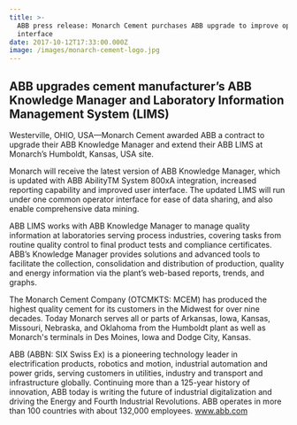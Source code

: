 ```yaml
---
title: >-
  ABB press release: Monarch Cement purchases ABB upgrade to improve operator
  interface
date: 2017-10-12T17:33:00.000Z
image: /images/monarch-cement-logo.jpg
---
```

## ABB upgrades cement manufacturer’s ABB Knowledge Manager and Laboratory Information Management System (LIMS)

Westerville, OHIO, USA—Monarch Cement awarded ABB a contract to upgrade their ABB Knowledge Manager and extend their ABB LIMS at Monarch’s Humboldt, Kansas, USA site.



Monarch will receive the latest version of ABB Knowledge Manager, which is updated with ABB AbilityTM System 800xA integration, increased reporting capability and improved user interface. The updated LIMS will run under one common operator interface for ease of data sharing, and also enable comprehensive data mining.



ABB LIMS works with ABB Knowledge Manager to manage quality information at laboratories serving process industries, covering tasks from routine quality control to final product tests and compliance certificates. ABB’s Knowledge Manager provides solutions and advanced tools to facilitate the collection, consolidation and distribution of production, quality and energy information via the plant’s web-based reports, trends, and graphs.



The Monarch Cement Company (OTCMKTS: MCEM) has produced the highest quality cement for its customers in the Midwest for over nine decades. Today Monarch serves all or parts of Arkansas, Iowa, Kansas, Missouri, Nebraska, and Oklahoma from the Humboldt plant as well as Monarch's terminals in Des Moines, Iowa and Dodge City, Kansas.



ABB (ABBN: SIX Swiss Ex) is a pioneering technology leader in electrification products, robotics and motion, industrial automation and power grids, serving customers in utilities, industry and transport and infrastructure globally. Continuing more than a 125-year history of innovation, ABB today is writing the future of industrial digitalization and driving the Energy and Fourth Industrial Revolutions. ABB operates in more than 100 countries with about 132,000 employees. www.abb.com
